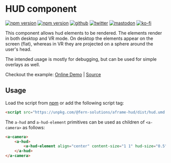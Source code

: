 # HUD component
[![npm version](https://img.shields.io/npm/v/@fern-solutions/aframe-hud.svg?style=flat-square)](https://www.npmjs.com/package/@fern-solutions/aframe-hud)
[![npm version](https://img.shields.io/npm/l/@fern-solutions/aframe-hud.svg?style=flat-square)](https://www.npmjs.com/package/@fern-solutions/aframe-hud)
[![github](https://flat.badgen.net/badge/icon/github?icon=github&label)](https://github.com/mrxz/fern-aframe-components/)
[![twitter](https://flat.badgen.net/badge/twitter/@noerihuisman/blue?icon=twitter&label)](https://twitter.com/noerihuisman)
[![mastodon](https://flat.badgen.net/badge/mastodon/@noerihuisman@arvr.social/blue?icon=mastodon&label)](https://arvr.social/@noerihuisman)
[![ko-fi](https://img.shields.io/badge/ko--fi-buy%20me%20a%20coffee-ff5f5f?style=flat-square)](https://ko-fi.com/fernsolutions)

This component allows hud elements to be rendered. The elements render in both desktop and VR mode. On desktop the elements appear on the screen (flat), whereas in VR they are projected on a sphere around the user's head.

The intended usage is mostly for debugging, but can be used for simple overlays as well.

Checkout the example: [Online Demo](https://aframe-components.fern.solutions/hud) | [Source](https://github.com/mrxz/fern-aframe-components/blob/main/hud/example/index.html)

## Usage
Load the script from [npm](https://www.npmjs.com/package/@fern-solutions/aframe-hud) or add the following script tag:
```HTML
<script src="https://unpkg.com/@fern-solutions/aframe-hud/dist/hud.umd.min.js"></script>
```

The `a-hud` and `a-hud-element` primitives can be used as children of `<a-camera>` as follows:
```HTML
<a-camera>
    <a-hud>
        <a-hud-element align="center" content-size="1 1" hud-size="0.5" anchor="center"><a-plane></a-plane></a-hud-element>
    </a-hud>
</a-camera>
```
